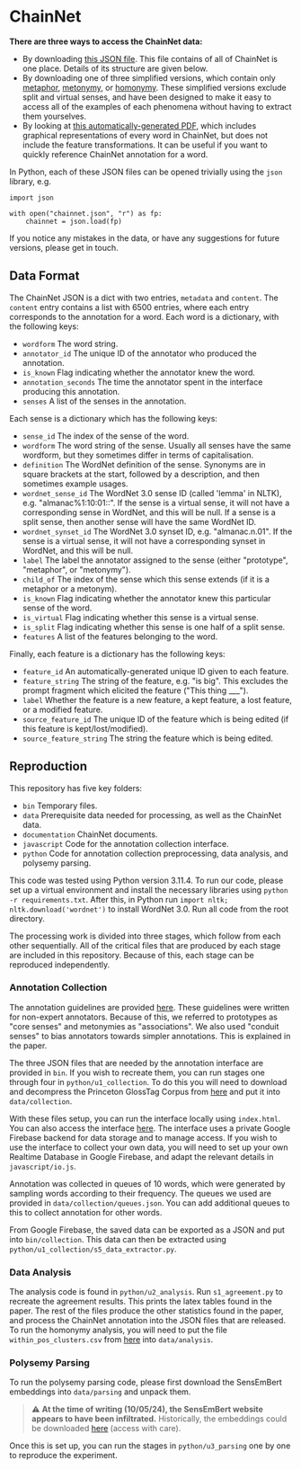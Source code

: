 # ChainNet

**There are three ways to access the ChainNet data:**
* By downloading [this JSON file](https://raw.githubusercontent.com/rowanhm/ChainNet/main/data/chainnet.json). 
This file contains of all of ChainNet is one place. 
Details of its structure are given below.
* By downloading one of three simplified versions, which contain only [metaphor](https://raw.githubusercontent.com/rowanhm/ChainNet/main/data/chainnet_simple/metaphor.json), [metonymy](https://raw.githubusercontent.com/rowanhm/ChainNet/main/data/chainnet_simple/metonymy.json), or [homonymy](https://raw.githubusercontent.com/rowanhm/ChainNet/main/data/chainnet_simple/homonymy.json).
These simplified versions exclude split and virtual senses, and have been designed to make it easy to access all of the examples of each phenomena without having to extract them yourselves.
* By looking at [this automatically-generated PDF](https://raw.githubusercontent.com/rowanhm/ChainNet/main/documentation/ChainNet_Data.pdf), which includes graphical representations of every word in ChainNet, but does not include the feature transformations.
It can be useful if you want to quickly reference ChainNet annotation for a word.

In Python, each of these JSON files can be opened trivially using the `json` library, e.g.
```angular2html
import json

with open("chainnet.json", "r") as fp:
    chainnet = json.load(fp)
```

If you notice any mistakes in the data, or have any suggestions for future versions, please get in touch. 

## Data Format

The ChainNet JSON is a dict with two entries, `metadata` and `content`.
The `content` entry contains a list with 6500 entries, where each entry corresponds to the annotation for a word. 
Each word is a dictionary, with the following keys:
* `wordform` The word string.
* `annotator_id` The unique ID of the annotator who produced the annotation.
* `is_known` Flag indicating whether the annotator knew the word.
* `annotation_seconds` The time the annotator spent in the interface producing this annotation.
* `senses` A list of the senses in the annotation.

Each sense is a dictionary which has the following keys:

* `sense_id` The index of the sense of the word.
* `wordform` The word string of the sense. Usually all senses have the same wordform, but they sometimes differ in terms of capitalisation.
* `definition` The WordNet definition of the sense. Synonyms are in square brackets at the start, followed by a description, and then sometimes example usages.
* `wordnet_sense_id` The WordNet 3.0 sense ID (called 'lemma' in NLTK), e.g. "almanac%1:10:01::". If the sense is a virtual sense, it will not have a corresponding sense in WordNet, and this will be null. If a sense is a split sense, then another sense will have the same WordNet ID. 
* `wordnet_synset_id` The WordNet 3.0 synset ID, e.g. "almanac.n.01". If the sense is a virtual sense, it will not have a corresponding synset in WordNet, and this will be null.
* `label` The label the annotator assigned to the sense (either "prototype", "metaphor", or "metonymy").
* `child_of` The index of the sense which this sense extends (if it is a metaphor or a metonym).
* `is_known` Flag indicating whether the annotator knew this particular sense of the word.
* `is_virtual` Flag indicating whether this sense is a virtual sense.
* `is_split` Flag indicating whether this sense is one half of a split sense.
* `features` A list of the features belonging to the word.

Finally, each feature is a dictionary has the following keys:

* `feature_id` An automatically-generated unique ID given to each feature.
* `feature_string` The string of the feature, e.g. "is big". This excludes the prompt fragment which elicited the feature ("This thing ___").
* `label` Whether the feature is a new feature, a kept feature, a lost feature, or a modified feature.
* `source_feature_id` The unique ID of the feature which is being edited (if this feature is kept/lost/modified).
* `source_feature_string` The string the feature which is being edited.

## Reproduction

This repository has five key folders:
* `bin` Temporary files.
* `data` Prerequisite data needed for processing, as well as the ChainNet data.
* `documentation` ChainNet documents. 
* `javascript` Code for the annotation collection interface.
* `python` Code for annotation collection preprocessing, data analysis, and polysemy parsing.

This code was tested using Python version 3.11.4. 
To run our code, please set up a virtual environment and install the necessary libraries using `python -r requirements.txt`.
After this, in Python run `import nltk; nltk.download('wordnet')` to install WordNet 3.0.
Run all code from the root directory.

The processing work is divided into three stages, which follow from each other sequentially.
All of the critical files that are produced by each stage are included in this repository.
Because of this, each stage can be reproduced independently.

### Annotation Collection

The annotation guidelines are provided [here](https://raw.githubusercontent.com/rowanhm/ChainNet/main/documentation/ChainNet_Annotation_Guidelines.pdf).
These guidelines were written for non-expert annotators.
Because of this, we referred to prototypes as "core senses" and metonymies as "associations".
We also used "conduit senses" to bias annotators towards simpler annotations.
This is explained in the paper.

The three JSON files that are needed by the annotation interface are provided in `bin`. 
If you wish to recreate them, you can run stages one through four in `python/u1_collection`.
To do this you will need to download and decompress the Princeton GlossTag Corpus from [here](https://wordnetcode.princeton.edu/glosstag-files/WordNet-3.0-glosstag.zip) and put it into `data/collection`.

With these files setup, you can run the interface locally using `index.html`.
You can also access the interface [here](https://rowanhm.github.io/ChainNet/).
The interface uses a private Google Firebase backend for data storage and to manage access.
If you wish to use the interface to collect your own data, you will need to set up your own Realtime Database in Google Firebase, and adapt the relevant details in `javascript/io.js`.

Annotation was collected in queues of 10 words, which were generated by sampling words according to their frequency.
The queues we used are provided in `data/collection/queues.json`.
You can add additional queues to this to collect annotation for other words.

From Google Firebase, the saved data can be exported as a JSON and put into `bin/collection`. 
This data can then be extracted using `python/u1_collection/s5_data_extractor.py`.

### Data Analysis

The analysis code is found in `python/u2_analysis`.
Run `s1_agreement.py` to recreate the agreement results.
This prints the latex tables found in the paper.
The rest of the files produce the other statistics found in the paper, and process the ChainNet annotation into the JSON files that are released.
To run the homonymy analysis, you will need to put the file `within_pos_clusters.csv` from [here](https://github.com/rowanhm/wordnet-homonymy) into `data/analysis`.

### Polysemy Parsing

To run the polysemy parsing code, please first download the SensEmBert embeddings into `data/parsing` and unpack them.

> :warning: **At the time of writing (10/05/24), the SensEmBert website appears to have been infiltrated.** Historically, the embeddings could be downloaded [here](http://sensembert.org/resources/sensembert_data.tar.gz) (access with care).

Once this is set up, you can run the stages in `python/u3_parsing` one by one to reproduce the experiment.